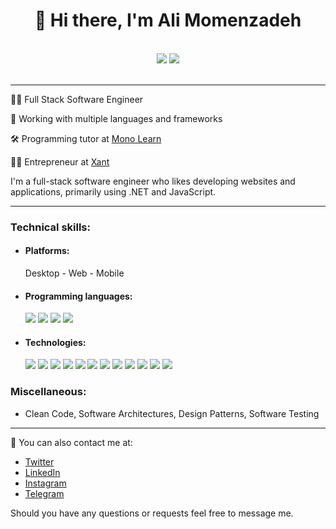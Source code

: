 <h1 align="center">👋 Hi there, I'm Ali Momenzadeh</h1>
<br />
<div align="center">
   <img src="https://github-readme-stats.vercel.app/api?username=amzenterprise&show_icons=true&theme=radical" />
   <img src="https://github-readme-stats.vercel.app/api/top-langs/?username=amzenterprise&layout=compact&theme=dracula" />
</div>
<br />

---
<p>
  👨‍💻 Full Stack Software Engineer
</p>
<p>
   🎈 Working with multiple languages and frameworks
</p>
<p>
  🛠 Programming tutor at <a href="https://monolearn.ir">Mono Learn</a>
</p>
<p>
  👨‍💼 Entrepreneur at <a href="https://xant.ir">Xant</a>
</p>

<p>
  I'm a full-stack software engineer who likes developing websites and applications, primarily using .NET and JavaScript.
</p>

---
<h3>
Technical skills:
</h3>
<ul>
<li>
<h4>Platforms:</h4> Desktop - Web - Mobile
</li>
<li>
   <h4>Programming languages:</h4>
   <img src="https://img.shields.io/badge/c%23-%23239120.svg?style=for-the-badge&logo=c-sharp&logoColor=white" />
   <img src="https://img.shields.io/badge/javascript-%23323330.svg?style=for-the-badge&logo=javascript&logoColor=%23F7DF1E" />
   <img src="https://img.shields.io/badge/typescript-%23007ACC.svg?style=for-the-badge&logo=typescript&logoColor=white" />
   <img src="https://img.shields.io/badge/python-3670A0?style=for-the-badge&logo=python&logoColor=ffdd54" />
</li>
<li>
   <h4>Technologies:</h4>
   <img src="https://img.shields.io/badge/.NET-5C2D91?style=for-the-badge&logo=.net&logoColor=white" />
   <img src="https://img.shields.io/badge/blazor-%235C2D91.svg?style=for-the-badge&logo=blazor&logoColor=white" />
   <img src="https://img.shields.io/badge/angular-%23DD0031.svg?style=for-the-badge&logo=angular&logoColor=white" />
   <img src="https://img.shields.io/badge/react-%2320232a.svg?style=for-the-badge&logo=react&logoColor=%2361DAFB" />
   <img src="https://img.shields.io/badge/jquery-%230769AD.svg?style=for-the-badge&logo=jquery&logoColor=white" />
   <img src="https://img.shields.io/badge/bootstrap-%238511FA.svg?style=for-the-badge&logo=bootstrap&logoColor=white" />
   <img src="https://img.shields.io/badge/css3-%231572B6.svg?style=for-the-badge&logo=css3&logoColor=white" />
   <img src="https://img.shields.io/badge/html5-%23E34F26.svg?style=for-the-badge&logo=html5&logoColor=white" />
   <img src="https://img.shields.io/badge/-GraphQL-E10098?style=for-the-badge&logo=graphql&logoColor=white" />
   <img src="https://img.shields.io/badge/azure-%230072C6.svg?style=for-the-badge&logo=microsoftazure&logoColor=white" />
   <img src="https://img.shields.io/badge/docker-%230db7ed.svg?style=for-the-badge&logo=docker&logoColor=white" />
   <img src="https://img.shields.io/badge/kubernetes-%23326ce5.svg?style=for-the-badge&logo=kubernetes&logoColor=white" />
</li>
</ul>
<h3>
Miscellaneous:
</h3>
<ul>
<li>Clean Code, Software Architectures, Design Patterns, Software Testing</li>
</ul>

---
💬 You can also contact me at:

- [Twitter](https://twitter.com/amzenterprise)
- [LinkedIn](https://www.linkedin.com/in/amzenterprise/)
- [Instagram](https://www.instagram.com/monolearn.ir/)
- [Telegram](https://www.t.me/AMZEnterprise/)

Should you have any questions or requests feel free to message me.

